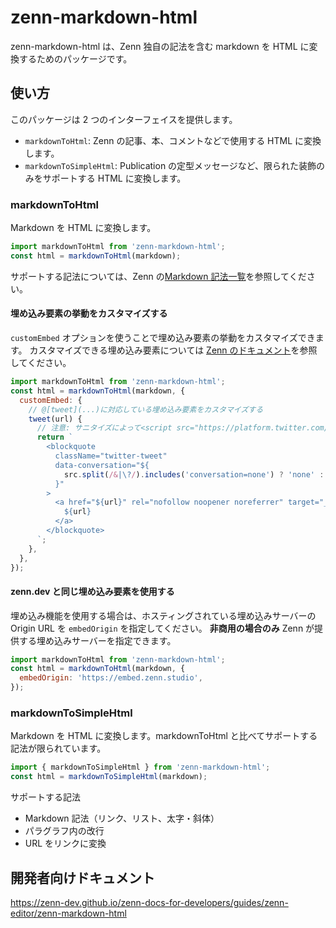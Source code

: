 # zenn-markdown-html

zenn-markdown-html は、Zenn 独自の記法を含む markdown を HTML に変換するためのパッケージです。

## 使い方

このパッケージは 2 つのインターフェイスを提供します。

- `markdownToHtml`: Zenn の記事、本、コメントなどで使用する HTML に変換します。
- `markdownToSimpleHtml`: Publication の定型メッセージなど、限られた装飾のみをサポートする HTML に変換します。

### markdownToHtml

Markdown を HTML に変換します。

```js
import markdownToHtml from 'zenn-markdown-html';
const html = markdownToHtml(markdown);
```

サポートする記法については、Zenn の[Markdown 記法一覧](https://zenn.dev/zenn/articles/markdown-guide)を参照してください。

#### 埋め込み要素の挙動をカスタマイズする

`customEmbed` オプションを使うことで埋め込み要素の挙動をカスタマイズできます。
カスタマイズできる埋め込み要素については [Zenn のドキュメント](https://zenn.dev/zenn/articles/markdown-guide#コンテンツの埋め込み)を参照してください。

```js
import markdownToHtml from 'zenn-markdown-html';
const html = markdownToHtml(markdown, {
  customEmbed: {
    // @[tweet](...)に対応している埋め込み要素をカスタマイズする
    tweet(url) {
      // 注意: サニタイズによって<script src="https://platform.twitter.com/widgets.js" />は埋め込めないので、別の場所で埋め込み必要があります！
      return `
        <blockquote
          className="twitter-tweet"
          data-conversation="${
            src.split(/&|\?/).includes('conversation=none') ? 'none' : ''
          }"
        >
          <a href="${url}" rel="nofollow noopener noreferrer" target="_blank">
            ${url}
          </a>
        </blockquote>
      `;
    },
  },
});
```

#### zenn.dev と同じ埋め込み要素を使用する

埋め込み機能を使用する場合は、ホスティングされている埋め込みサーバーの Origin URL を `embedOrigin` を指定してください。
**非商用の場合のみ** Zenn が提供する埋め込みサーバーを指定できます。

```js
import markdownToHtml from 'zenn-markdown-html';
const html = markdownToHtml(markdown, {
  embedOrigin: 'https://embed.zenn.studio',
});
```

### markdownToSimpleHtml

Markdown を HTML に変換します。markdownToHtml と比べてサポートする記法が限られています。

```js
import { markdownToSimpleHtml } from 'zenn-markdown-html';
const html = markdownToSimpleHtml(markdown);
```

サポートする記法

- Markdown 記法（リンク、リスト、太字・斜体）
- パラグラフ内の改行
- URL をリンクに変換

## 開発者向けドキュメント

https://zenn-dev.github.io/zenn-docs-for-developers/guides/zenn-editor/zenn-markdown-html
